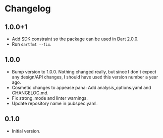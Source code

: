 # Changelog

## 1.0.0+1

- Add SDK constraint so the package can be used in Dart 2.0.0.
- Run `dartfmt --fix`.

## 1.0.0

- Bump version to 1.0.0. Nothing changed really, but since I don't expect any design/API changes, I should have used this version number a year ago.
- Cosmetic changes to appease pana: Add analysis_options.yaml and CHANGELOG.md.
- Fix strong_mode and linter warnings.
- Update repository name in pubspec.yaml.

## 0.1.0

- Initial version.
